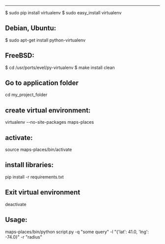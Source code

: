 -------------------------------------------
$ sudo pip install virtualenv
$ sudo easy_install virtualenv

Debian, Ubuntu:
--------------------------------------------
$ sudo apt-get install python-virtualenv

FreeBSD:
--------------------------------------------
$ cd /usr/ports/evel/py-virtualenv
$ make install clean


Go to application folder
--------------------------------------------
cd my_project_folder


create virtual environment:
-------------------------------------------
virtualenv --no-site-packages maps-places


activate:
-------------------------------------------
source maps-places/bin/activate


install libraries:
-------------------------------------------
pip install -r requirements.txt


Exit virtual environment
-------------------------------------------
deactivate


Usage:
-------------------------------------------
maps-places/bin/python script.py -q "some query" -l "{'lat': 41.0, 'lng': -74.0}" -r "radius"